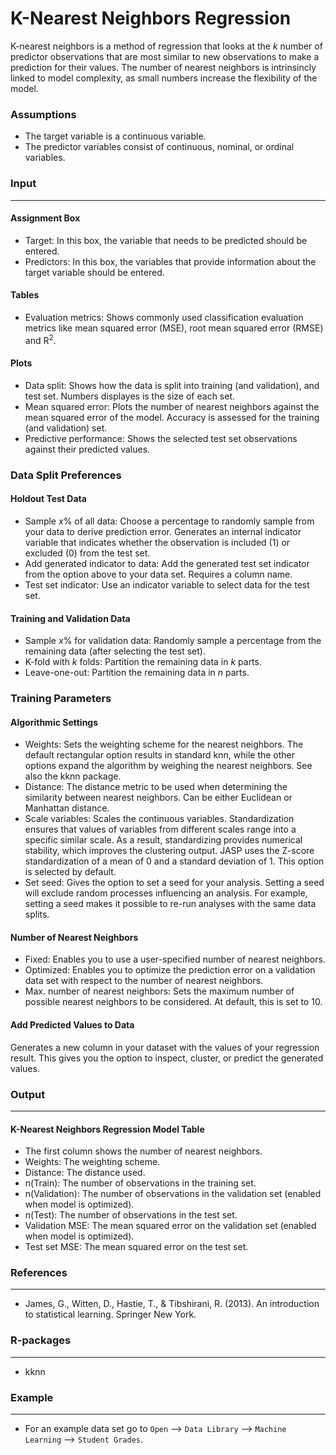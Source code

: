 K-Nearest Neighbors Regression
==========================

K-nearest neighbors is a method of regression that looks at the *k* number of predictor observations that are most similar to new observations to make a prediction for their values. The number of nearest neighbors is intrinsincly linked to model complexity, as small numbers increase the flexibility of the model.

### Assumptions
- The target variable is a continuous variable.
- The predictor variables consist of continuous, nominal, or ordinal variables.

### Input 
-------
#### Assignment Box 
- Target: In this box, the variable that needs to be predicted should be entered. 
- Predictors: In this box, the variables that provide information about the target variable should be entered. 

#### Tables  
- Evaluation metrics: Shows commonly used classification evaluation metrics like mean squared error (MSE), root mean squared error (RMSE) and R<sup>2</sup>.

#### Plots
- Data split: Shows how the data is split into training (and validation), and test set. Numbers displayes is the size of each set.
- Mean squared error: Plots the number of nearest neighbors against the mean squared error of the model. Accuracy is assessed for the training (and validation) set.
- Predictive performance: Shows the selected test set observations against their predicted values.

### Data Split Preferences
#### Holdout Test Data
- Sample *x*% of all data: Choose a percentage to randomly sample from your data to derive prediction error. Generates an internal indicator variable that indicates whether the observation is included (1) or excluded (0) from the test set.
- Add generated indicator to data: Add the generated test set indicator from the option above to your data set. Requires a column name.
- Test set indicator: Use an indicator variable to select data for the test set.

#### Training and Validation Data
- Sample *x*% for validation data: Randomly sample a percentage from the remaining data (after selecting the test set).
- K-fold with *k* folds: Partition the remaining data in *k* parts.
- Leave-one-out: Partition the remaining data in *n* parts.

### Training Parameters 
#### Algorithmic Settings
- Weights: Sets the weighting scheme for the nearest neighbors. The default rectangular option results in standard knn, while the other options expand the algorithm by weighing the nearest neighbors. See also the kknn package.
- Distance: The distance metric to be used when determining the similarity between nearest neighbors. Can be either Euclidean or Manhattan distance.
- Scale variables: Scales the continuous variables. Standardization ensures that values of variables from different scales range into a specific similar scale. As a result, standardizing provides numerical stability, which improves the clustering output. JASP uses the Z-score standardization of a mean of 0 and a standard deviation of 1. This option is selected by default.
- Set seed: Gives the option to set a seed for your analysis. Setting a seed will exclude random processes influencing an analysis. For example, setting a seed makes it possible to re-run analyses with the same data splits.

#### Number of Nearest Neighbors
- Fixed: Enables you to use a user-specified number of nearest neighbors. 
- Optimized: Enables you to optimize the prediction error on a validation data set with respect to the number of nearest neighbors. 
- Max. number of nearest neighbors: Sets the maximum number of possible nearest neighbors to be considered. At default, this is set to 10.

#### Add Predicted Values to Data
Generates a new column in your dataset with the values of your regression result. This gives you the option to inspect, cluster, or predict the generated values.

### Output
-------

#### K-Nearest Neighbors Regression Model Table
- The first column shows the number of nearest neighbors.
- Weights: The weighting scheme.
- Distance: The distance used.
- n(Train): The number of observations in the training set.
- n(Validation): The number of observations in the validation set (enabled when model is optimized).
- n(Test): The number of observations in the test set.
- Validation MSE: The mean squared error on the validation set (enabled when model is optimized).
- Test set MSE: The mean squared error on the test set.

### References
-------
- James, G., Witten, D., Hastie, T., & Tibshirani, R. (2013). An introduction to statistical learning. Springer New York.

### R-packages 
--- 
- kknn

### Example 
--- 
- For an example data set go to `Open` --> `Data Library` --> `Machine Learning` --> `Student Grades`.  

